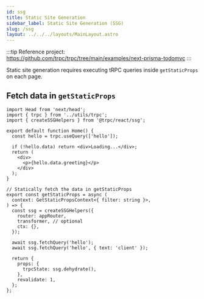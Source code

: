 ```yaml
---
id: ssg
title: Static Site Generation
sidebar_label: Static Site Generation (SSG)
slug: /ssg
layout: ../../../layouts/MainLayout.astro
---
```


:::tip
Reference project: https://github.com/trpc/trpc/tree/main/examples/next-prisma-todomvc
:::

Static site generation requires executing tRPC queries inside `getStaticProps` on each page.

## Fetch data in `getStaticProps`

```tsx
import Head from 'next/head';
import { trpc } from '../utils/trpc';
import { createSSGHelpers } from '@trpc/react/ssg';

export default function Home() {
  const hello = trpc.useQuery(['hello']);

  if (!hello.data) return <div>Loading...</div>;
  return (
    <div>
      <p>{hello.data.greeting}</p>
    </div>
  );
}

// Statically fetch the data in getStaticProps
export const getStaticProps = async (
  context: GetStaticPropsContext<{ filter: string }>,
) => {
  const ssg = createSSGHelpers({
    router: appRouter,
    transformer, // optional
    ctx: {},
  });

  await ssg.fetchQuery('hello');
  await ssg.fetchQuery('hello', { text: 'client' });

  return {
    props: {
      trpcState: ssg.dehydrate(),
    },
    revalidate: 1,
  };
};
```
